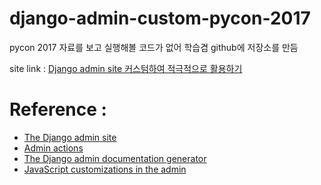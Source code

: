 # django-admin-custom-pycon-2017
pycon 2017 자료를 보고 실행해볼 코드가 없어 학습겸 github에 저장소를 만듬

site link : [Django admin site 커스텀하여 적극적으로 활용하기](https://www.slideshare.net/bbayoung7849/djangoadminsitecustomexample) 

# Reference :
- [The Django admin site](https://docs.djangoproject.com/en/4.1/ref/contrib/admin/)
- [Admin actions](https://docs.djangoproject.com/en/4.1/ref/contrib/admin/actions/)
- [The Django admin documentation generator](https://docs.djangoproject.com/en/4.1/ref/contrib/admin/admindocs/)
- [JavaScript customizations in the admin](https://docs.djangoproject.com/en/4.1/ref/contrib/admin/javascript/)